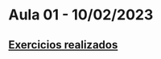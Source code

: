 # Aula 01 - 10/02/2023

## [Exercicios realizados](https://github.com/Pedrxx/DDM/tree/main/aula-01/fundamentos/exercicio )




